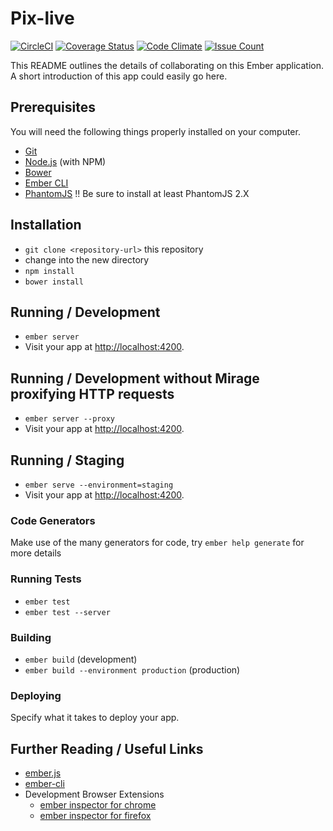 # Pix-live

[![CircleCI](https://circleci.com/gh/sgmap/pix/tree/master.svg?style=svg)](https://circleci.com/gh/sgmap/pix/tree/master) [![Coverage Status](https://coveralls.io/repos/github/sgmap/pix/badge.svg?branch=master)](https://coveralls.io/github/sgmap/pix?branch=master) [![Code Climate](https://codeclimate.com/github/sgmap/pix/badges/gpa.svg)](https://codeclimate.com/github/sgmap/pix) [![Issue Count](https://codeclimate.com/github/sgmap/pix/badges/issue_count.svg)](https://codeclimate.com/github/sgmap/pix)

This README outlines the details of collaborating on this Ember application.
A short introduction of this app could easily go here.

## Prerequisites

You will need the following things properly installed on your computer.

* [Git](http://git-scm.com/)
* [Node.js](http://nodejs.org/) (with NPM)
* [Bower](http://bower.io/)
* [Ember CLI](http://ember-cli.com/)
* [PhantomJS](http://phantomjs.org/) !! Be sure to install at least PhantomJS 2.X

## Installation

* `git clone <repository-url>` this repository
* change into the new directory
* `npm install`
* `bower install`

## Running / Development

* `ember server`
* Visit your app at [http://localhost:4200](http://localhost:4200).

## Running / Development without Mirage proxifying HTTP requests

* `ember server --proxy`
* Visit your app at [http://localhost:4200](http://localhost:4200).

## Running / Staging

* `ember serve --environment=staging`
* Visit your app at [http://localhost:4200](http://localhost:4200).

### Code Generators

Make use of the many generators for code, try `ember help generate` for more details

### Running Tests

* `ember test`
* `ember test --server`

### Building

* `ember build` (development)
* `ember build --environment production` (production)

### Deploying

Specify what it takes to deploy your app.

## Further Reading / Useful Links

* [ember.js](http://emberjs.com/)
* [ember-cli](http://ember-cli.com/)
* Development Browser Extensions
  * [ember inspector for chrome](https://chrome.google.com/webstore/detail/ember-inspector/bmdblncegkenkacieihfhpjfppoconhi)
  * [ember inspector for firefox](https://addons.mozilla.org/en-US/firefox/addon/ember-inspector/)

